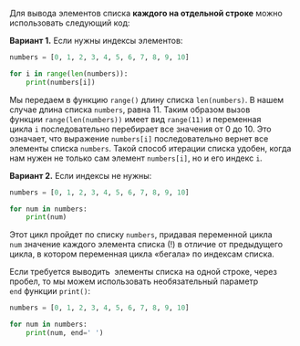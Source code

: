 

Для вывода элементов списка **каждого на отдельной строке** можно использовать следующий код:

**Вариант 1.** Если нужны индексы элементов:

```python
numbers = [0, 1, 2, 3, 4, 5, 6, 7, 8, 9, 10]

for i in range(len(numbers)):
    print(numbers[i])
```

Мы передаем в функцию `range()` длину списка `len(numbers)`. В нашем случае длина списка `numbers`, равна 11. Таким образом вызов функции `range(len(numbers))` имеет вид `range(11)` и переменная цикла `i` последовательно перебирает все значения от 0 до 10. Это означает, что выражение `numbers[i]` последовательно вернет все элементы списка `numbers`. Такой способ итерации списка удобен, когда нам нужен не только сам элемент `numbers[i]`, но и его индекс `i`.

**Вариант 2.** Если индексы не нужны:

```python
numbers = [0, 1, 2, 3, 4, 5, 6, 7, 8, 9, 10]

for num in numbers:
    print(num)
```

Этот цикл пройдет по списку `numbers`, придавая переменной цикла `num` значение каждого элемента списка (!) в отличие от предыдущего цикла, в котором переменная цикла «бегала» по индексам списка.

Если требуется выводить  элементы списка на одной строке, через пробел, то мы можем использовать необязательный параметр `end` функции `print()`:

```python
numbers = [0, 1, 2, 3, 4, 5, 6, 7, 8, 9, 10]

for num in numbers:
    print(num, end=' ')
```